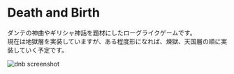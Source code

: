 # Death and Birth
ダンテの神曲やギリシャ神話を題材にしたローグライクゲームです。  
現在は地獄層を実装していますが、ある程度形になれば、煉獄、天国層の順に実装していく予定です。  
  
![dnb screenshot](https://user-images.githubusercontent.com/28997421/62000015-88884f00-b108-11e9-8c46-41622cff10a1.png)
